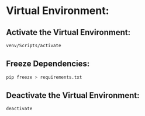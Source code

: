 # Virtual Environment:

## Activate the Virtual Environment:

``` bash
venv/Scripts/activate
```

## Freeze Dependencies:

``` bash
pip freeze > requirements.txt
```

## Deactivate the Virtual Environment:

``` bash
deactivate
```